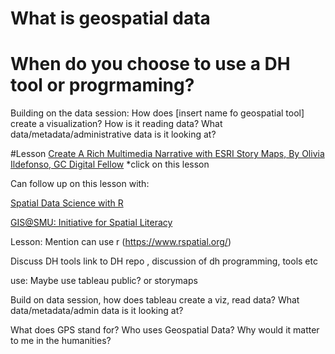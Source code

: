 # What is geospatial data

# When do you choose to use a DH tool or progrmaming?
Building on the data session:
How does [insert name fo geospatial tool] create a visualization?
How is it reading data? 
What data/metadata/administrative data is it looking at?  


#Lesson
[Create A Rich Multimedia Narrative with ESRI Story Maps, By Olivia Ildefonso, GC Digital Fellow](https://www.arcgis.com/apps/Cascade/index.html?appid=581c9883c9fa4bab8f8048eaa130a813) 
*click on this lesson


Can follow up on this lesson with:

[Spatial Data Science with R](https://www.rspatial.org/)

[GIS@SMU: Initiative for Spatial Literacy](https://www.smu.edu/Libraries/fondren/services/gis)

Lesson: Mention can use r (https://www.rspatial.org/)

Discuss DH tools link to DH repo , discussion of dh programming, tools etc

use: Maybe use tableau public? or storymaps

Build on data session, how does tableau create a viz, read data? What data/metadata/admin data is it looking at?

What does GPS stand for? Who uses Geospatial Data? Why would it matter to me in the humanities?
